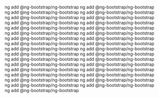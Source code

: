 ng add @ng-bootstrap/ng-bootstrap
ng add @ng-bootstrap/ng-bootstrap
ng add @ng-bootstrap/ng-bootstrap
ng add @ng-bootstrap/ng-bootstrap
ng add @ng-bootstrap/ng-bootstrap
ng add @ng-bootstrap/ng-bootstrap
ng add @ng-bootstrap/ng-bootstrap
ng add @ng-bootstrap/ng-bootstrap
ng add @ng-bootstrap/ng-bootstrap
ng add @ng-bootstrap/ng-bootstrap
ng add @ng-bootstrap/ng-bootstrap
ng add @ng-bootstrap/ng-bootstrap
ng add @ng-bootstrap/ng-bootstrap
ng add @ng-bootstrap/ng-bootstrap
ng add @ng-bootstrap/ng-bootstrap
ng add @ng-bootstrap/ng-bootstrap
ng add @ng-bootstrap/ng-bootstrap
ng add @ng-bootstrap/ng-bootstrap
ng add @ng-bootstrap/ng-bootstrap
ng add @ng-bootstrap/ng-bootstrap
ng add @ng-bootstrap/ng-bootstrap
ng add @ng-bootstrap/ng-bootstrap
ng add @ng-bootstrap/ng-bootstrap
ng add @ng-bootstrap/ng-bootstrap
ng add @ng-bootstrap/ng-bootstrap
ng add @ng-bootstrap/ng-bootstrap
ng add @ng-bootstrap/ng-bootstrap
ng add @ng-bootstrap/ng-bootstrap
ng add @ng-bootstrap/ng-bootstrap
ng add @ng-bootstrap/ng-bootstrap
ng add @ng-bootstrap/ng-bootstrap
ng add @ng-bootstrap/ng-bootstrap
ng add @ng-bootstrap/ng-bootstrap
